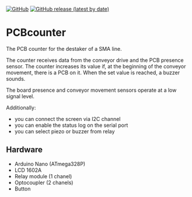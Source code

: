 [![GitHub](https://img.shields.io/github/license/kurskov/ArduinoProject-PCBcounter)](https://github.com/kurskov/ArduinoProject-PCBcounter/blob/main/LICENSE)
[![GitHub release (latest by date)](https://img.shields.io/github/v/release/kurskov/ArduinoProject-PCBcounter)](https://github.com/kurskov/ArduinoProject-PCBcounter/releases/latest)

# PCBcounter

The PCB counter for the destaker of a SMA line.

The counter receives data from the conveyor drive and the PCB presence sensor.
The counter increases its value if, at the beginning of the conveyor movement, there is a PCB on it.
When the set value is reached, a buzzer sounds.

The board presence and conveyor movement sensors operate at a low signal level.

Additionally:
- you can connect the screen via I2C channel
- you can enable the status log on the serial port
- you can select piezo or buzzer from relay

## Hardware

- Arduino Nano (ATmega328P)
- LCD 1602A
- Relay module (1 chanel)
- Optocoupler (2 chanels)
- Button